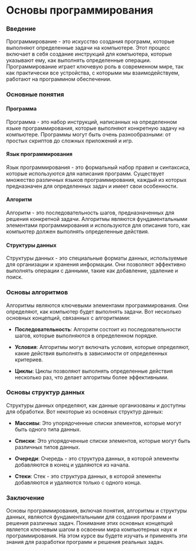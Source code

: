 # Основы программирования

### Введение

Программирование - это искусство создания программ, которые выполняют определенные задачи на компьютере. Этот процесс включает в себя создание инструкций для компьютера, которые указывают ему, как выполнять определенные операции. Программирование играет ключевую роль в современном мире, так как практически все устройства, с которыми мы взаимодействуем, работают на программном обеспечении.

### Основные понятия

#### Программа

Программа - это набор инструкций, написанных на определенном языке программирования, которые выполняют конкретную задачу на компьютере. Программы могут быть очень разнообразными: от простых скриптов до сложных приложений и игр.

#### Язык программирования

Язык программирования - это формальный набор правил и синтаксиса, которые используются для написания программ. Существует множество различных языков программирования, каждый из которых предназначен для определенных задач и имеет свои особенности.

#### Алгоритм

Алгоритм - это последовательность шагов, предназначенных для решения конкретной задачи. Алгоритмы являются фундаментальными элементами программирования и используются для описания того, как компьютер должен выполнять определенные действия.

#### Структуры данных

Структуры данных - это специальные форматы данных, используемые для организации и хранения информации. Они позволяют эффективно выполнять операции с данными, такие как добавление, удаление и поиск.

### Основы алгоритмов

Алгоритмы являются ключевыми элементами программирования. Они определяют, как компьютер будет выполнять задачи. Вот несколько основных концепций, связанных с алгоритмами:

- **Последовательность**: Алгоритм состоит из последовательности шагов, которые выполняются в определенном порядке.

- **Условия**: Алгоритмы могут включать условия, которые определяют, какие действия выполнять в зависимости от определенных критериев.

- **Циклы**: Циклы позволяют выполнять определенные действия несколько раз, что делает алгоритмы более эффективными.

### Основы структур данных

Структуры данных определяют, как данные организованы и доступны для обработки. Вот некоторые из основных структур данных:

- **Массивы**: Это упорядоченные списки элементов, которые могут быть одного типа данных.

- **Списки**: Это упорядоченные списки элементов, которые могут быть различных типов данных.

- **Очереди**: Очередь - это структура данных, в которой элементы добавляются в конец и удаляются из начала.

- **Стеки**: Стек - это структура данных, в которой элементы добавляются и удаляются только с одного конца.

### Заключение

Основы программирования, включая понятия, алгоритмы и структуры данных, являются фундаментальными для создания программ и решения различных задач. Понимание этих основных концепций является ключевым шагом в освоении мира компьютерных наук и программирования. На этом курсе вы будете изучать и применять эти знания для разработки программ и решения реальных задач.